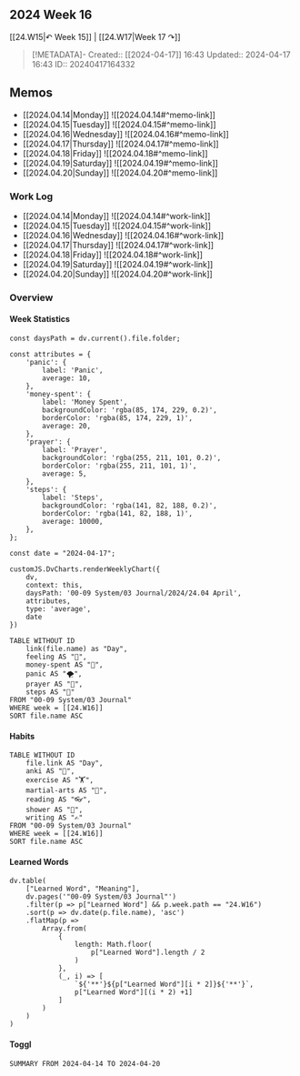
## 2024 Week 16

[[24.W15|↶ Week 15]] | [[24.W17|Week 17 ↷]]

> [!METADATA]-
> Created:: [[2024-04-17]] 16:43
> Updated:: 2024-04-17 16:43
> ID:: 20240417164332

## Memos

- [[2024.04.14|Monday]]
	![[2024.04.14#^memo-link]]
- [[2024.04.15|Tuesday]]
	![[2024.04.15#^memo-link]]
- [[2024.04.16|Wednesday]]
	![[2024.04.16#^memo-link]]
- [[2024.04.17|Thursday]]
	![[2024.04.17#^memo-link]]
- [[2024.04.18|Friday]]
	![[2024.04.18#^memo-link]]
- [[2024.04.19|Saturday]]
	![[2024.04.19#^memo-link]]
- [[2024.04.20|Sunday]]
	![[2024.04.20#^memo-link]]

### Work Log
- [[2024.04.14|Monday]]
	![[2024.04.14#^work-link]]
- [[2024.04.15|Tuesday]]
	![[2024.04.15#^work-link]]
- [[2024.04.16|Wednesday]]
	![[2024.04.16#^work-link]]
- [[2024.04.17|Thursday]]
	![[2024.04.17#^work-link]]
- [[2024.04.18|Friday]]
	![[2024.04.18#^work-link]]
- [[2024.04.19|Saturday]]
	![[2024.04.19#^work-link]]
- [[2024.04.20|Sunday]]
	![[2024.04.20#^work-link]] 

### Overview

#### Week Statistics

```dataviewjs
const daysPath = dv.current().file.folder;

const attributes = {
	'panic': {
		label: 'Panic',
		average: 10,
	},
	'money-spent': {
		label: 'Money Spent',
		backgroundColor: 'rgba(85, 174, 229, 0.2)',
		borderColor: 'rgba(85, 174, 229, 1)',
		average: 20,
	},
	'prayer': {
		label: 'Prayer',
		backgroundColor: 'rgba(255, 211, 101, 0.2)',
		borderColor: 'rgba(255, 211, 101, 1)',
		average: 5,
	},
	'steps': {
		label: 'Steps',
		backgroundColor: 'rgba(141, 82, 188, 0.2)',
		borderColor: 'rgba(141, 82, 188, 1)',
		average: 10000,
	},
};

const date = "2024-04-17";

customJS.DvCharts.renderWeeklyChart({
	dv,
	context: this,
	daysPath: '00-09 System/03 Journal/2024/24.04 April',
	attributes,
	type: 'average',
	date
})
```

```dataview
TABLE WITHOUT ID
	link(file.name) as "Day",
	feeling AS "💭",
	money-spent AS "💸",
	panic AS "🌪️",
	prayer AS "🙏",
	steps AS "👣"
FROM "00-09 System/03 Journal"
WHERE week = [[24.W16]]
SORT file.name ASC
```

#### Habits

```dataview
TABLE WITHOUT ID
	file.link AS "Day",
	anki AS "📇",
	exercise AS "🏋️",
	martial-arts AS "🥋",
	reading AS "👓",
	shower AS "🚿",
	writing AS "✍"
FROM "00-09 System/03 Journal"
WHERE week = [[24.W16]]
SORT file.name ASC
```

#### Learned Words

```dataviewjs
dv.table(
	["Learned Word", "Meaning"],
	dv.pages('"00-09 System/03 Journal"')
	.filter(p => p["Learned Word"] && p.week.path == "24.W16")
	.sort(p => dv.date(p.file.name), 'asc')
	.flatMap(p =>
		Array.from(
			{
				length: Math.floor(
					p["Learned Word"].length / 2
				)
			},
			(_, i) => [
				`${'**'}${p["Learned Word"][i * 2]}${'**'}`,
				p["Learned Word"][(i * 2) +1]
			]
		)
	)
)
```

#### Toggl

```toggl
SUMMARY FROM 2024-04-14 TO 2024-04-20
```
